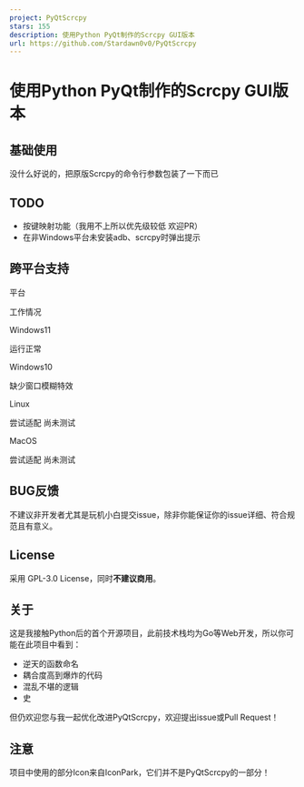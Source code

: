 ```yaml
---
project: PyQtScrcpy
stars: 155
description: 使用Python PyQt制作的Scrcpy GUI版本
url: https://github.com/Stardawn0v0/PyQtScrcpy
---
```


使用Python PyQt制作的Scrcpy GUI版本
============================

基础使用
----

没什么好说的，把原版Scrcpy的命令行参数包装了一下而已

TODO
----

-   按键映射功能（我用不上所以优先级较低 欢迎PR）
-   在非Windows平台未安装adb、scrcpy时弹出提示

跨平台支持
-----

平台

工作情况

Windows11

运行正常

Windows10

缺少窗口模糊特效

Linux

尝试适配 尚未测试

MacOS

尝试适配 尚未测试

BUG反馈
-----

不建议非开发者尤其是玩机小白提交issue，除非你能保证你的issue详细、符合规范且有意义。

License
-------

采用 GPL-3.0 License，同时**不建议商用**。

关于
--

这是我接触Python后的首个开源项目，此前技术栈均为Go等Web开发，所以你可能在此项目中看到：

-   逆天的函数命名
-   耦合度高到爆炸的代码
-   混乱不堪的逻辑
-   史

但仍欢迎您与我一起优化改进PyQtScrcpy，欢迎提出issue或Pull Request！

注意
--

项目中使用的部分Icon来自IconPark，它们并不是PyQtScrcpy的一部分！
